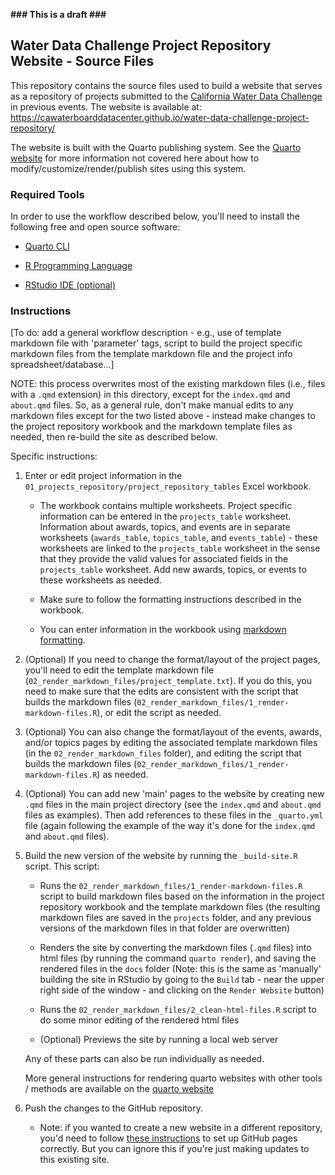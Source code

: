 **\### This is a draft \###**

## Water Data Challenge Project Repository Website - Source Files

This repository contains the source files used to build a website that serves as a repository of projects submitted to the [California Water Data Challenge](https://waterchallenge.data.ca.gov/) in previous events. The website is available at: <https://cawaterboarddatacenter.github.io/water-data-challenge-project-repository/>

The website is built with the Quarto publishing system. See the [Quarto website](https://quarto.org/) for more information not covered here about how to modify/customize/render/publish sites using this system.

### Required Tools

In order to use the workflow described below, you'll need to install the following free and open source software:

-   [Quarto CLI](https://quarto.org/docs/get-started)

-   [R Programming Language](%3Chttps://cloud.r-project.org/)

-   [RStudio IDE (optional)](https://www.rstudio.com/products/rstudio/)

### Instructions

[To do: add a general workflow description - e.g., use of template markdown file with 'parameter' tags, script to build the project specific markdown files from the template markdown file and the project info spreadsheet/database...]

NOTE: this process overwrites most of the existing markdown files (i.e., files with a `.qmd` extension) in this directory, except for the `index.qmd` and `about.qmd` files. So, as a general rule, don't make manual edits to any markdown files except for the two listed above - instead make changes to the project repository workbook and the markdown template files as needed, then re-build the site as described below.

Specific instructions:

1.  Enter or edit project information in the `01_projects_repository/project_repository_tables` Excel workbook.

    -   The workbook contains multiple worksheets. Project specific information can be entered in the `projects_table` worksheet. Information about awards, topics, and events are in separate worksheets (`awards_table`, `topics_table`, and `events_table`) - these worksheets are linked to the `projects_table` worksheet in the sense that they provide the valid values for associated fields in the `projects_table` worksheet. Add new awards, topics, or events to these worksheets as needed.

    -   Make sure to follow the formatting instructions described in the workbook.

    -   You can enter information in the workbook using [markdown formatting](https://www.markdownguide.org/basic-syntax/).

2.  (Optional) If you need to change the format/layout of the project pages, you'll need to edit the template markdown file (`02_render_markdown_files/project_template.txt`). If you do this, you need to make sure that the edits are consistent with the script that builds the markdown files (`02_render_markdown_files/1_render-markdown-files.R`), or edit the script as needed.

3.  (Optional) You can also change the format/layout of the events, awards, and/or topics pages by editing the associated template markdown files (in the `02_render_markdown_files` folder), and editing the script that builds the markdown files (`02_render_markdown_files/1_render-markdown-files.R`) as needed.

4.  (Optional) You can add new 'main' pages to the website by creating new `.qmd` files in the main project directory (see the `index.qmd` and `about.qmd` files as examples). Then add references to these files in the `_quarto.yml` file (again following the example of the way it's done for the `index.qmd` and `about.qmd` files).

5.  Build the new version of the website by running the `_build-site.R` script. This script:

    -   Runs the `02_render_markdown_files/1_render-markdown-files.R` script to build markdown files based on the information in the project repository workbook and the template markdown files (the resulting markdown files are saved in the `projects` folder, and any previous versions of the markdown files in that folder are overwritten)

    -   Renders the site by converting the markdown files (`.qmd` files) into html files (by running the command `quarto render`), and saving the rendered files in the `docs` folder (Note: this is the same as 'manually' building the site in RStudio by going to the `Build` tab - near the upper right side of the window - and clicking on the `Render Website` button)

    -   Runs the `02_render_markdown_files/2_clean-html-files.R` script to do some minor editing of the rendered html files

    -   (Optional) Previews the site by running a local web server

    Any of these parts can also be run individually as needed.

    More general instructions for rendering quarto websites with other tools / methods are available on the [quarto website](https://quarto.org/)

6.  Push the changes to the GitHub repository.

    -   Note: if you wanted to create a new website in a different repository, you'd need to follow [these instructions](https://quarto.org/docs/websites/publishing-websites.html#github-pages) to set up GitHub pages correctly. But you can ignore this if you're just making updates to this existing site.
